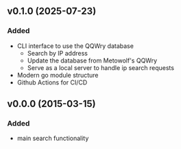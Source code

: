 

## v0.1.0 (2025-07-23)

### Added

- CLI interface to use the QQWry database
  - Search by IP address
  - Update the database from Metowolf's QQWry
  - Serve as a local server to handle ip search requests
- Modern go module structure
- Github Actions for CI/CD

## v0.0.0 (2015-03-15)

### Added

- main search functionality
